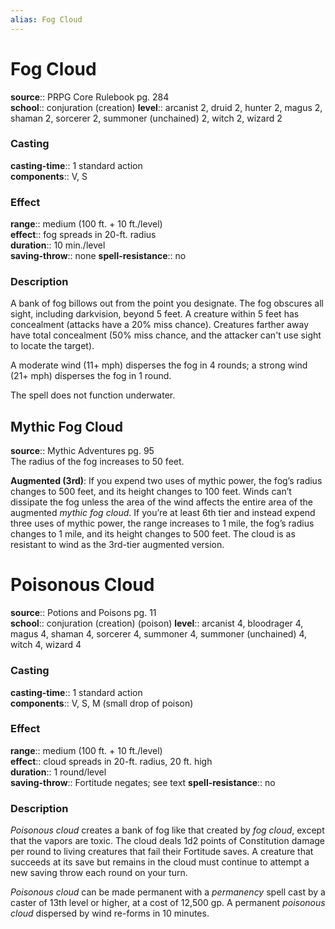 ```yaml
---
alias: Fog Cloud
---
```


# Fog Cloud 

**source**:: PRPG Core Rulebook pg. 284  
**school**:: conjuration (creation)
**level**:: arcanist 2, druid 2, hunter 2, magus 2, shaman 2, sorcerer 2, summoner (unchained) 2, witch 2, wizard 2

### Casting 

**casting-time**:: 1 standard action  
**components**:: V, S

### Effect 

**range**:: medium (100 ft. + 10 ft./level)  
**effect**:: fog spreads in 20-ft. radius  
**duration**:: 10 min./level  
**saving-throw**:: none
**spell-resistance**:: no

### Description 

A bank of fog billows out from the point you designate. The fog obscures all sight, including darkvision, beyond 5 feet. A creature within 5 feet has concealment (attacks have a 20% miss chance). Creatures farther away have total concealment (50% miss chance, and the attacker can't use sight to locate the target).  
  
A moderate wind (11+ mph) disperses the fog in 4 rounds; a strong wind (21+ mph) disperses the fog in 1 round.  
  
The spell does not function underwater.

## Mythic Fog Cloud 

**source**:: Mythic Adventures pg. 95  
The radius of the fog increases to 50 feet.  
  
**Augmented (3rd)**: If you expend two uses of mythic power, the fog’s radius changes to 500 feet, and its height changes to 100 feet. Winds can’t dissipate the fog unless the area of the wind affects the entire area of the augmented *mythic fog cloud*. If you’re at least 6th tier and instead expend three uses of mythic power, the range increases to 1 mile, the fog’s radius changes to 1 mile, and its height changes to 500 feet. The cloud is as resistant to wind as the 3rd-tier augmented version.

# Poisonous Cloud 

**source**:: Potions and Poisons pg. 11  
**school**:: conjuration (creation) (poison)
**level**:: arcanist 4, bloodrager 4, magus 4, shaman 4, sorcerer 4, summoner 4, summoner (unchained) 4, witch 4, wizard 4

### Casting 

**casting-time**:: 1 standard action  
**components**:: V, S, M (small drop of poison)

### Effect 

**range**:: medium (100 ft. + 10 ft./level)  
**effect**:: cloud spreads in 20-ft. radius, 20 ft. high  
**duration**:: 1 round/level  
**saving-throw**:: Fortitude negates; see text
**spell-resistance**:: no

### Description 

*Poisonous cloud* creates a bank of fog like that created by *fog cloud*, except that the vapors are toxic. The cloud deals 1d2 points of Constitution damage per round to living creatures that fail their Fortitude saves. A creature that succeeds at its save but remains in the cloud must continue to attempt a new saving throw each round on your turn.  
  
*Poisonous cloud* can be made permanent with a *permanency* spell cast by a caster of 13th level or higher, at a cost of 12,500 gp. A permanent *poisonous cloud* dispersed by wind re-forms in 10 minutes.
